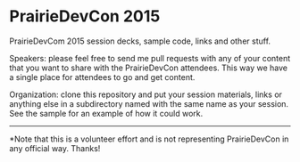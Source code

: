 PrairieDevCon  2015   
============

PrairieDevCom 2015 session decks, sample code, links and other stuff.

Speakers: please feel free to send me pull requests with any of your content that you want to share with the PrairieDevCon  attendees.  This way we have a single place for attendees to go and get content.

Organization: clone this repository and put your session materials, links or anything else in a subdirectory named with the same name as your session.  See the sample for an example of how it could work.

--- 

*Note that this is a volunteer effort and is not representing PrairieDevCon in any official way. Thanks! 
